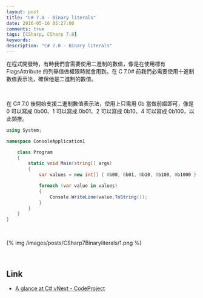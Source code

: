 ```yaml
---
layout: post
title: "C# 7.0 - Binary literals"
date: 2016-05-16 05:27:00
comments: true
tags: [CSharp, CSharp 7.0]
keywords: 
description: "C# 7.0 - Binary literals"
---
```


在程式開發時，有時我們會需要使用二進制的數值，像是在使用標有 FlagsAttribute 的列舉值做權限時就會用到。在 C 7.0# 前我們必需要使用十進制數值表示法，確保他是二進制的數值。  

<!-- More -->

<br/>


在  C# 7.0 後開始支援二進制數值表示法，使用上只需用 0b 當做前綴即可，像是  0 可以寫成 0b00、1 可以寫成 0b01、2 可以寫成 0b10、4 可以寫成 0b100，以此類推。  

```c#
using System;

namespace ConsoleApplication1

    class Program
    {
        static void Main(string[] args)
        {
            var values = new int[] { 0b00, 0b01, 0b10, 0b100, 0b1000 };

            foreach (var value in values)
            {
                Console.WriteLine(value.ToString());
            }
        }
    }
}
```

<br/>


{% img /images/posts/CSharp7Binaryliterals/1.png %}

<br/>

Link
----
* [A glance at C# vNext - CodeProject](http://www.codeproject.com/Articles/699708/A-glance-at-Csharp-vNext#binary-literals-and-separators)
